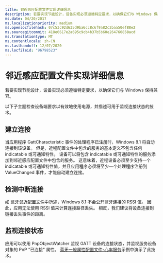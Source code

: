 ```yaml
---
title: 邻近感应配置文件实现详细信息
description: 若要实现节能设计，设备实现必须遵循特定要求，以确保它们与 Windows 保持兼容。
ms.date: 04/20/2017
ms.localizationpriority: medium
ms.openlocfilehash: 07c53c92d635d9ba6cc8c6f9a82c2baa50ef88e2
ms.sourcegitcommit: 418e6617e2a695c9cb4b37b5b60e264760858acd
ms.translationtype: MT
ms.contentlocale: zh-CN
ms.lasthandoff: 12/07/2020
ms.locfileid: "96798523"
---
```

# <a name="proximity-profile-implementation-details"></a>邻近感应配置文件实现详细信息


若要实现节能设计，设备实现必须遵循特定要求，以确保它们与 Windows 保持兼容。

以下子主题检查设备端要求以有效地使用电源，并描述可用于监视连接状态的技术。

## <a name="span-idestablishing_a_connectionspanspan-idestablishing_a_connectionspanspan-idestablishing_a_connectionspanestablishing-a-connection"></a><span id="Establishing_a_Connection"></span><span id="establishing_a_connection"></span><span id="ESTABLISHING_A_CONNECTION"></span>建立连接


当应用程序 GattCharacteristic 事件的处理程序已注册时，Windows 8.1 将自动连接到该设备。 但是，近程配置文件中包含的服务的基本定义不包含任何 indicatable 或可通知特性。 设备可以将包含 indicatable 或可通知特性的服务添加到邻近感应配置文件中包含的服务。 这意味着，近程设备必须至少支持一个 indicatable 或可通知特性值，并且应用程序必须将至少一个处理程序注册到 ValueChanged 事件，才能自动建立连接。

## <a name="span-iddetecting_loss_of_connectionspanspan-iddetecting_loss_of_connectionspanspan-iddetecting_loss_of_connectionspandetecting-loss-of-connection"></a><span id="Detecting_Loss_of_Connection"></span><span id="detecting_loss_of_connection"></span><span id="DETECTING_LOSS_OF_CONNECTION"></span>检测中断连接


如 [蓝牙邻近配置文件](bluetooth-proximity-profile.md)中所述，Windows 8.1 不会公开蓝牙连接的 RSSI 值。 因此，应用无法使用 RSSI 值来计算连接路径丢失。 相反，我们建议将设备连接到链接丢失事件的距离。

## <a name="span-idmonitoring_the_connection_statespanspan-idmonitoring_the_connection_statespanspan-idmonitoring_the_connection_statespanmonitoring-the-connection-state"></a><span id="Monitoring_the_connection_state"></span><span id="monitoring_the_connection_state"></span><span id="MONITORING_THE_CONNECTION_STATE"></span>监视连接状态


应用可以使用 PnpObjectWatcher 监视 GATT 设备的连接状态，并监视服务设备对象的 PnP "已连接" 属性。 [蓝牙一般属性配置文件-心率服务](/samples/browse/)示例中演示了此技术。

 

